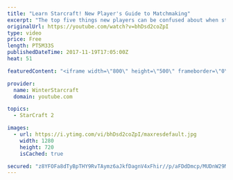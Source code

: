 ```yaml
---
title: "Learn Starcraft! New Player's Guide to Matchmaking"
excerpt: "The top five things new players can be confused about when starting off playing Starcraft 2!"
originalUrl: https://youtube.com/watch?v=bhDsd2coZpI
type: video
price: Free
length: PT5M33S
publishedDateTime: 2017-11-19T17:05:00Z
heat: 51

featuredContent: "<iframe width=\"800\" height=\"500\" frameborder=\"0\" src=\"https://www.youtube.com/embed/bhDsd2coZpI\" allow=\"accelerometer; autoplay; encrypted-media; gyroscope; picture-in-picture\" allowfullscreen></iframe>"

provider:
  name: WinterStarcraft
  domain: youtube.com

topics:
  - StarCraft 2

images:
  - url: https://i.ytimg.com/vi/bhDsd2coZpI/maxresdefault.jpg
    width: 1280
    height: 720
    isCached: true

secured: "z8YFOFa8dTyBpTHY9RvTAymz6aJkfDagnV4xFhir//p/aFDdDmcp/MUDnW29MpIeEMusHBi/4A4LYwoR/t+oadC2QsniavUIOqK3rhY8e1FtW80T7tq6OHj+LXmCHVheV8RxM8GwWGxvnP5Gtuu+t14m1tRCBV5c5iQBkFo9WBQHYOWIDizlGAi0rKaDq3Kr4ud5FyYXqENjZH3pgvoD4vu5aY4/K9hE6t+qh0CgOo8sPDDy1LleEUjxnIwTnv44XXbiKgAaIOChiRApwFzey+LBSiW8wFcuqSnsgkpZz9sAvU3BLlzrmrPiDqrM8yjGSqcaHnzhoclpL+0OEXh/96Ho64eoEzMoTM24c/Vx0HnX5X0no3gQFSq1rBwdRa7K/k+YcJp7vWap1zTiAFXEcgZQ3w1sbwZv1EW1PcMLN6s=;2o/u3VTXKmKJs3QjnV1bTg=="
---
```


